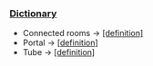 ### <a href="#dict-en" name="dict-en">Dictionary</a>

 - Connected rooms → [[definition]](/getting-started/en/faq/list#connected-rooms)
 - Portal → [[definition]](/getting-started/en/faq/list#portal-definition)
 - Tube → [[definition]](/getting-started/en/faq/list#tube-definition)
 
